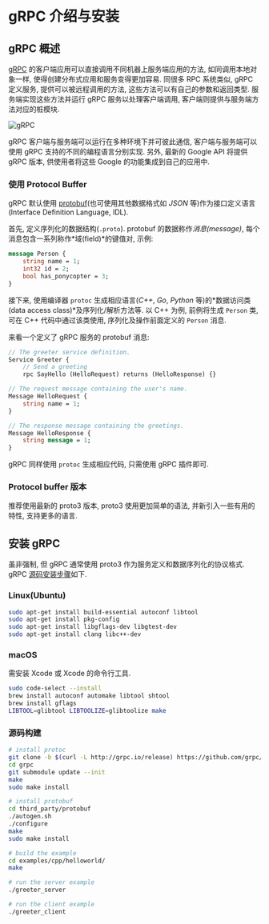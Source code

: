 # gRPC 介绍与安装

## gRPC 概述

[gRPC](http://www.grpc.io/) 的客户端应用可以直接调用不同机器上服务端应用的方法, 如同调用本地对象一样, 使得创建分布式应用和服务变得更加容易. 同很多 RPC 系统类似, gRPC 定义服务, 提供可以被远程调用的方法, 这些方法可以有自己的参数和返回类型. 服务端实现这些方法并运行 gRPC 服务以处理客户端调用, 客户端则提供与服务端方法对应的桩模块.

![gRPC](/assets/notes/grpc_landing.svg)

gRPC 客户端与服务端可以运行在多种环境下并可彼此通信, 客户端与服务端可以使用 gRPC 支持的不同的编程语言分别实现. 另外, 最新的 Google API 将提供 gRPC 版本, 供使用者将这些 Google 的功能集成到自己的应用中.

### 使用 Protocol Buffer

gRPC 默认使用 [protobuf](https://developers.google.com/protocol-buffers/docs/overview)(也可使用其他数据格式如 *JSON* 等)作为接口定义语言(Interface Definition Language, IDL).

首先, 定义序列化的数据结构(`.proto`). protobuf 的数据称作*消息(message)*, 每个消息包含一系列称作*域(field)*的键值对, 示例:

```protobuf
message Person {
    string name = 1;
    int32 id = 2;
    bool has_ponycopter = 3;
}
```

接下来, 使用编译器 `protoc` 生成相应语言(*C++*, *Go*, *Python* 等)的*数据访问类(data access class)*及序列化/解析方法等. 以 C++ 为例, 前例将生成 `Person` 类, 可在 C++ 代码中通过该类使用, 序列化及操作前面定义的 `Person` 消息.

来看一个定义了 gRPC 服务的 protobuf 消息:

```protobuf
// The greeter service definition.
Service Greeter {
    // Send a greeting
    rpc SayHello (HelloRequest) returns (HelloResponse) {}

// The request message containing the user's name.
Message HelloRequest {
    string name = 1;
}

// The response message containing the greetings.
Message HelloResponse {
    string message = 1;
}
```

gRPC 同样使用 `protoc` 生成相应代码, 只需使用 gRPC 插件即可.

### Protocol buffer 版本

推荐使用最新的 proto3 版本, proto3 使用更加简单的语法, 并新引入一些有用的特性, 支持更多的语言.

## 安装 gRPC

虽非强制, 但 gRPC 通常使用 proto3 作为服务定义和数据序列化的协议格式. gRPC [源码安装步骤](https://github.com/grpc/grpc/blob/master/INSTALL.md)如下.

### Linux(Ubuntu)

```sh
sudo apt-get install build-essential autoconf libtool
sudo apt-get install pkg-config
sudo apt-get install libgflags-dev libgtest-dev
sudo apt-get install clang libc++-dev
```

### macOS

需安装 Xcode 或 Xcode 的命令行工具.

```sh
sudo code-select --install
brew install autoconf automake libtool shtool
brew install gflags
LIBTOOL=glibtool LIBTOOLIZE=glibtoolize make
```

### 源码构建

```sh
# install protoc
git clone -b $(curl -L http://grpc.io/release) https://github.com/grpc/grpc
cd grpc
git submodule update --init
make
sudo make install

# install protobuf
cd third_party/protobuf
./autogen.sh
./configure
make
sudo make install

# build the example
cd examples/cpp/helloworld/
make

# run the server example
./greeter_server

# run the client example
./greeter_client
```